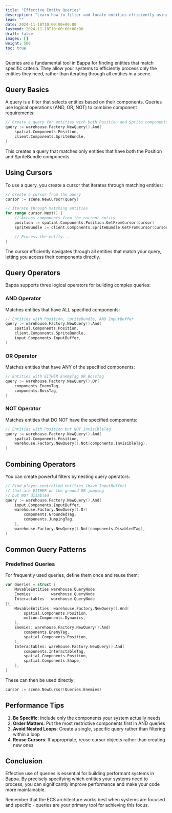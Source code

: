 ```yaml
---
title: "Effective Entity Queries"
description: "Learn how to filter and locate entities efficiently using the warehouse query system"
lead: ""
date: 2024-11-18T10:00:00+00:00
lastmod: 2024-11-18T10:00:00+00:00
draft: false
images: []
weight: 500
toc: true
---
```


Queries are a fundamental tool in Bappa for finding entities that match specific criteria. They allow your systems to efficiently process only the entities they need, rather than iterating through all entities in a scene.

## Query Basics

A query is a filter that selects entities based on their components. Queries use logical operations (AND, OR, NOT) to combine component requirements:

```go
// Create a query for entities with both Position and Sprite components
query := warehouse.Factory.NewQuery().And(
    spatial.Components.Position,
    client.Components.SpriteBundle,
)
```

This creates a query that matches only entities that have both the Position and SpriteBundle components.

## Using Cursors

To use a query, you create a cursor that iterates through matching entities:

```go
// Create a cursor from the query
cursor := scene.NewCursor(query)

// Iterate through matching entities
for range cursor.Next() {
    // Access components from the current entity
    position := spatial.Components.Position.GetFromCursor(cursor)
    spriteBundle := client.Components.SpriteBundle.GetFromCursor(cursor)

    // Process the entity...
}
```

The cursor efficiently navigates through all entities that match your query, letting you access their components directly.

## Query Operators

Bappa supports three logical operators for building complex queries:

### AND Operator

Matches entities that have ALL specified components:

```go
// Entities with Position, SpriteBundle, AND InputBuffer
query := warehouse.Factory.NewQuery().And(
    spatial.Components.Position,
    client.Components.SpriteBundle,
    input.Components.InputBuffer,
)
```

### OR Operator

Matches entities that have ANY of the specified components:

```go
// Entities with EITHER EnemyTag OR BossTag
query := warehouse.Factory.NewQuery().Or(
    components.EnemyTag,
    components.BossTag,
)
```

### NOT Operator

Matches entities that DO NOT have the specified components:

```go
// Entities with Position but NOT InvisibleTag
query := warehouse.Factory.NewQuery().And(
    spatial.Components.Position,
    warehouse.Factory.NewQuery().Not(components.InvisibleTag),
)
```

## Combining Operators

You can create powerful filters by nesting query operators:

```go
// Find player-controlled entities (have InputBuffer)
// that are EITHER on the ground OR jumping
// but NOT disabled
query := warehouse.Factory.NewQuery().And(
    input.Components.InputBuffer,
    warehouse.Factory.NewQuery().Or(
        components.GroundedTag,
        components.JumpingTag,
    ),
    warehouse.Factory.NewQuery().Not(components.DisabledTag),
)
```

## Common Query Patterns

### Predefined Queries

For frequently used queries, define them once and reuse them:

```go
var Queries = struct {
    MovableEntities warehouse.QueryNode
    Enemies         warehouse.QueryNode
    Interactables   warehouse.QueryNode
}{
    MovableEntities: warehouse.Factory.NewQuery().And(
        spatial.Components.Position,
        motion.Components.Dynamics,
    ),
    Enemies: warehouse.Factory.NewQuery().And(
        components.EnemyTag,
        spatial.Components.Position,
    ),
    Interactables: warehouse.Factory.NewQuery().And(
        components.InteractableTag,
        spatial.Components.Position,
        spatial.Components.Shape,
    ),
}
```

These can then be used directly:

```go
cursor := scene.NewCursor(Queries.Enemies)
```

## Performance Tips

1. **Be Specific**: Include only the components your system actually needs
2. **Order Matters**: Put the most restrictive components first in AND queries
3. **Avoid Nested Loops**: Create a single, specific query rather than filtering within a loop
4. **Reuse Cursors**: If appropriate, reuse cursor objects rather than creating new ones

## Conclusion

Effective use of queries is essential for building performant systems in Bappa. By precisely specifying which entities your systems need to process, you can significantly improve performance and make your code more maintainable.

Remember that the ECS architecture works best when systems are focused and specific - queries are your primary tool for achieving this focus.
